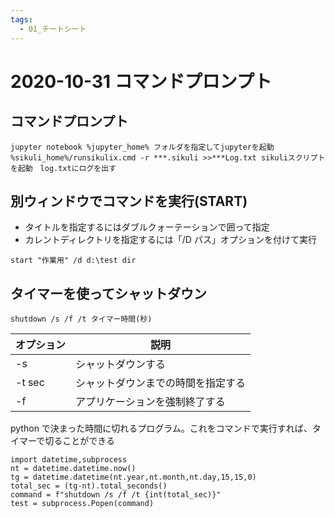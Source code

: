 ```yaml
---
tags:
  - 01_チートシート
---
```


# 2020-10-31 コマンドプロンプト

## コマンドプロンプト

```command
jupyter notebook %jupyter_home% フォルダを指定してjupyterを起動
%sikuli_home%/runsikulix.cmd -r ***.sikuli >>***Log.txt sikuliスクリプトを起動　log.txtにログを出す
```

## 別ウィンドウでコマンドを実行(START)

- タイトルを指定するにはダブルクォーテーションで囲って指定
- カレントディレクトリを指定するには「/D パス」オプションを付けて実行

`start "作業用" /d d:\test dir`

## タイマーを使ってシャットダウン

`shutdown /s /f /t タイマー時間(秒)`

| オプション | 説明                               |
| ---------- | ---------------------------------- |
| -s         | シャットダウンする                 |
| -t sec     | シャットダウンまでの時間を指定する |
| -f         | アプリケーションを強制終了する     |

python で決まった時間に切れるプログラム。これをコマンドで実行すれば、タイマーで切ることができる

```
import datetime,subprocess
nt = datetime.datetime.now()
tg = datetime.datetime(nt.year,nt.month,nt.day,15,15,0)
total_sec = (tg-nt).total_seconds()
command = f"shutdown /s /f /t {int(total_sec)}"
test = subprocess.Popen(command)
```
